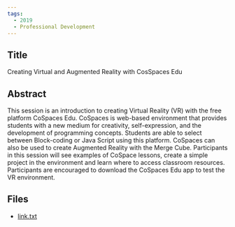```yaml
---
tags:
  - 2019
  - Professional Development
---
```

    
## Title

Creating Virtual and Augmented Reality with CosSpaces Edu

## Abstract

This session is an introduction to creating Virtual Reality (VR) with the free platform CoSpaces Edu. CoSpaces is web-based environment that provides students with a new medium for creativity, self-expression, and the development of programming concepts. Students are able to select between Block-coding or Java Script using this platform. CoSpaces can also be used to create Augmented Reality with the Merge Cube. Participants in this session will see examples of CoSpace lessons, create a simple project in the environment and learn where to access classroom resources. Participants are encouraged to download the CoSpaces Edu app to test the VR environment.

## Files

- [link.txt](resources/2019/Erica_Morrill/link.txt)
